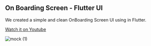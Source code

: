 ## On Boarding Screen - Flutter UI
We created a simple and clean OnBoarding Screen UI using in Flutter.

[Watch it on Youtube](https://youtu.be/LWeogGXCxVU)

![mock (1)](https://user-images.githubusercontent.com/69669632/102910910-54ea5980-44a1-11eb-99fb-7903cb7f9b09.png)





